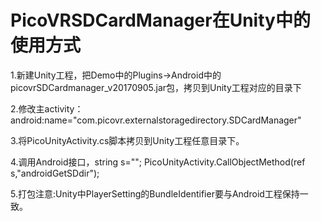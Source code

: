 # PicoVRSDCardManager在Unity中的使用方式

1.新建Unity工程，把Demo中的Plugins->Android中的picovrSDCardmanager_v20170905.jar包，拷贝到Unity工程对应的目录下

2.修改主activity：android:name="com.picovr.externalstoragedirectory.SDCardManager"
![]()

3.将PicoUnityActivity.cs脚本拷贝到Unity工程任意目录下。

4.调用Android接口，string s=""; PicoUnityActivity.CallObjectMethod<string>(ref
   s,"androidGetSDdir");

5.打包注意:Unity中PlayerSetting的BundleIdentifier要与Android工程保持一致。
